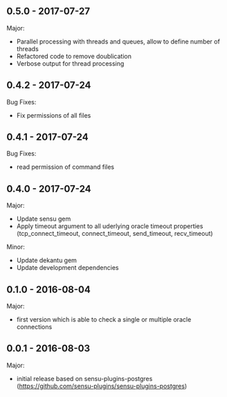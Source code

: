 ## 0.5.0 - 2017-07-27

Major:
- Parallel processing with threads and queues, allow to define number of threads
- Refactored code to remove doublication
- Verbose output for thread processing

## 0.4.2 - 2017-07-24

Bug Fixes:
- Fix permissions of all files

## 0.4.1 - 2017-07-24

Bug Fixes:
- read permission of command files

## 0.4.0 - 2017-07-24

Major:
- Update sensu gem
- Apply timeout argument to all uderlying oracle timeout properties (tcp_connect_timeout, connect_timeout, send_timeout, recv_timeout)

Minor:
- Update dekantu gem
- Update development dependencies


## 0.1.0 - 2016-08-04

Major:
- first version which is able to check a single or multiple oracle connections

## 0.0.1 - 2016-08-03

Major:
- initial release based on sensu-plugins-postgres (https://github.com/sensu-plugins/sensu-plugins-postgres)

